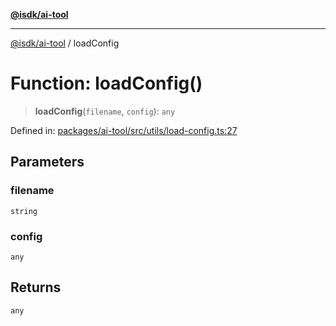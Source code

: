 [**@isdk/ai-tool**](../README.md)

***

[@isdk/ai-tool](../globals.md) / loadConfig

# Function: loadConfig()

> **loadConfig**(`filename`, `config`): `any`

Defined in: [packages/ai-tool/src/utils/load-config.ts:27](https://github.com/isdk/ai-tool.js/blob/6a89194ac34437a1bc58f7ec590cd22976939ca6/src/utils/load-config.ts#L27)

## Parameters

### filename

`string`

### config

`any`

## Returns

`any`
